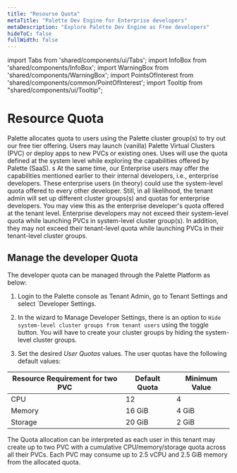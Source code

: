 ```yaml
---
title: "Resourse Quota"
metaTitle: "Palette Dev Engine for Enterprise developers"
metaDescription: "Explore Palette Dev Engine as Free developers"
hideToC: false
fullWidth: false
---
```


import Tabs from 'shared/components/ui/Tabs';
import InfoBox from 'shared/components/InfoBox';
import WarningBox from 'shared/components/WarningBox';
import PointsOfInterest from 'shared/components/common/PointOfInterest';
import Tooltip from "shared/components/ui/Tooltip";



# Resource Quota

Palette allocates quota to users using the Palette cluster group(s) to try out our free tier offering. Users may launch (vanilla) Palette Virtual Clusters (PVC) or deploy apps to new PVCs or existing ones. Uses will use the quota defined at the system level while exploring the capabilities offered by Palette (SaaS). 
s
At the same time, our Enterprise users may offer the capabilities mentioned earlier to their internal developers, i.e., enterprise developers. These enterprise users (in theory) could use the system-level quota offered to every other developer. Still, in all likelihood, the tenant admin will set up different cluster groups(s) and quotas for enterprise developers. You may view this as the enterprise developer's quota offered at the tenant level.
Enterprise developers may not exceed their system-level quota while launching PVCs in system-level cluster group(s). In addition, they may not exceed their tenant-level quota while launching PVCs in their tenant-level cluster groups.

## Manage the developer Quota

The developer quota can be managed through the Palette Platform as below:

1. Login to the Palette console as Tenant Admin, go to Tenant Settings and select `Developer Settings.


2. In the wizard to Manage Developer Settings, there is an option to `Hide system-level cluster groups from tenant users` using the toggle button. You will have to create your cluster groups by hiding the system-level cluster groups.


3. Set the desired *User Quotas* values.  The user quotas have the following default values:

|**Resource Requirement for two PVC**|**Default Quota**|**Minimum Value**|
|--------|-------------|-------------|
|CPU|12|4|
|Memory| 16 GiB|4 GiB|
|Storage| 20 GiB|2 GiB|

<InfoBox>
The Quota allocation can be interpreted as each user in this tenant may create up to two PVC with a cumulative CPU/memory/storage quota across all their PVCs. Each PVC may consume up to 2.5 vCPU and 2.5 GiB memory from the allocated quota.
</InfoBox>

<br />

